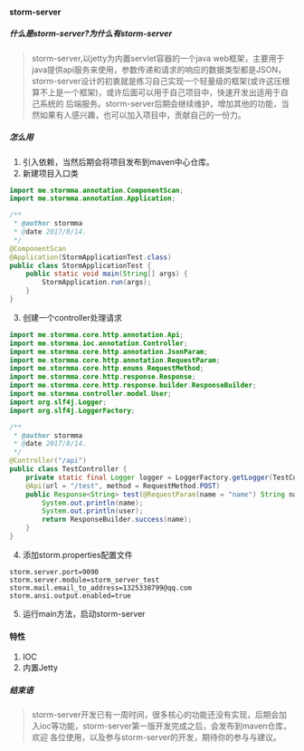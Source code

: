 #### storm-server

##### 什么是storm-server?为什么有storm-server
> storm-server,以jetty为内置servlet容器的一个java web框架，主要用于java提供api服务来使用，参数传递和请求的响应的数据类型都是JSON，
storm-server设计的初衷就是练习自己实现一个轻量级的框架(或许这压根算不上是一个框架)，或许后面可以用于自己项目中，快速开发出适用于自己系统的
后端服务。storm-server后期会继续维护，增加其他的功能，当然如果有人感兴趣，也可以加入项目中，贡献自己的一份力。

##### 怎么用
1. 引入依赖，当然后期会将项目发布到maven中心仓库。
2. 新建项目入口类
``` java
import me.stormma.annotation.ComponentScan;
import me.stormma.annotation.Application;

/**
 * @author stormma
 * @date 2017/8/14.
 */
@ComponentScan
@Application(StormApplicationTest.class)
public class StormApplicationTest {
    public static void main(String[] args) {
        StormApplication.run(args);
    }
}
```

3. 创建一个controller处理请求

```java
import me.stormma.core.http.annotation.Api;
import me.stormma.ioc.annotation.Controller;
import me.stormma.core.http.annotation.JsonParam;
import me.stormma.core.http.annotation.RequestParam;
import me.stormma.core.http.enums.RequestMethod;
import me.stormma.core.http.response.Response;
import me.stormma.core.http.response.builder.ResponseBuilder;
import me.stormma.controller.model.User;
import org.slf4j.Logger;
import org.slf4j.LoggerFactory;

/**
 * @author stormma
 * @date 2017/8/14.
 */
@Controller("/api")
public class TestController {
    private static final Logger logger = LoggerFactory.getLogger(TestController.class);
    @Api(url = "/test", method = RequestMethod.POST)
    public Response<String> test(@RequestParam(name = "name") String name, @JsonParam User user) {
        System.out.println(name);
        System.out.println(user);
        return ResponseBuilder.success(name);
    }
}
```

4. 添加storm.properties配置文件

```properties
storm.server.port=9090
storm.server.module=storm_server_test
storm.mail.email_to_address=1325338799@qq.com
storm.ansi.output.enabled=true
```
5. 运行main方法，启动storm-server

#### 特性
1. IOC
2. 内置Jetty
##### 结束语
> storm-server开发已有一周时间，很多核心的功能还没有实现，后期会加入ioc等功能，storm-server第一版开发完成之后，会发布到maven仓库，欢迎
各位使用，以及参与storm-server的开发，期待你的参与与建议。
